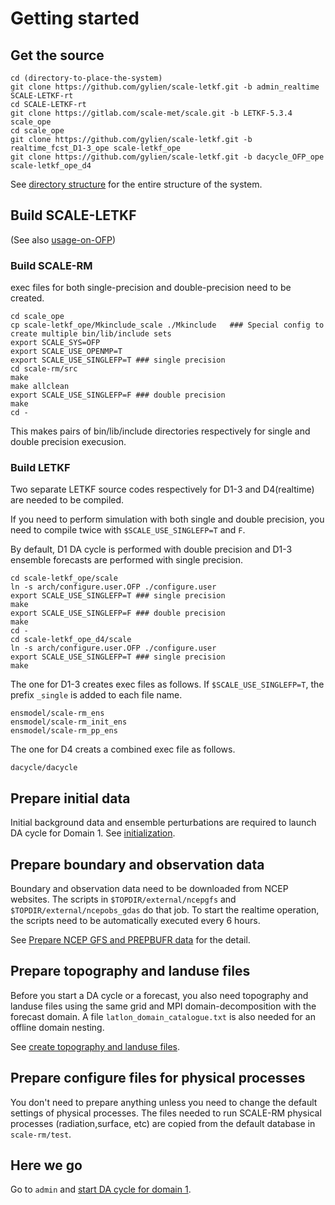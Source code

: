 # Getting started

## Get the source

```
cd (directory-to-place-the-system) 
git clone https://github.com/gylien/scale-letkf.git -b admin_realtime SCALE-LETKF-rt
cd SCALE-LETKF-rt
git clone https://gitlab.com/scale-met/scale.git -b LETKF-5.3.4 scale_ope
cd scale_ope
git clone https://github.com/gylien/scale-letkf.git -b realtime_fcst_D1-3_ope scale-letkf_ope 
git clone https://github.com/gylien/scale-letkf.git -b dacycle_OFP_ope  scale-letkf_ope_d4
```
See [directory structure](directory-structure.md) for the entire structure of the system.

## Build SCALE-LETKF

(See also [usage-on-OFP](usage-on-OFP.md))

### Build SCALE-RM

exec files for both single-precision and double-precision need to be created. 

```
cd scale_ope
cp scale-letkf_ope/Mkinclude_scale ./Mkinclude   ### Special config to create multiple bin/lib/include sets
export SCALE_SYS=OFP
export SCALE_USE_OPENMP=T 
export SCALE_USE_SINGLEFP=T ### single precision 
cd scale-rm/src
make 
make allclean
export SCALE_USE_SINGLEFP=F ### double precision
make
cd -
```
This makes pairs of bin/lib/include directories respectively for single and double precision execusion.

### Build LETKF

Two separate LETKF source codes respectively for D1-3 and D4(realtime) are needed to be compiled.

If you need to perform simulation with both single and double precision, you need to compile twice with `$SCALE_USE_SINGLEFP=T` and `F`.

By default, D1 DA cycle is performed with double precision and D1-3 ensemble forecasts are performed with single precision. 

```
cd scale-letkf_ope/scale
ln -s arch/configure.user.OFP ./configure.user
export SCALE_USE_SINGLEFP=T ### single precision 
make 
export SCALE_USE_SINGLEFP=F ### double precision 
make 
cd -
cd scale-letkf_ope_d4/scale
ln -s arch/configure.user.OFP ./configure.user
export SCALE_USE_SINGLEFP=T ### single precision 
make 
```
The one for D1-3 creates exec files as follows. If `$SCALE_USE_SINGLEFP=T`, the prefix `_single` is added to each file name.  
```
ensmodel/scale-rm_ens
ensmodel/scale-rm_init_ens
ensmodel/scale-rm_pp_ens
```
The one for D4 creats a combined exec file as follows.
```
dacycle/dacycle
```

## Prepare initial data

Initial background data and ensemble perturbations are required to launch DA cycle for Domain 1.
See [initialization](initialize.md).

## Prepare boundary and observation data

Boundary and observation data need to be downloaded from NCEP websites. The scripts in `$TOPDIR/external/ncepgfs` and `$TOPDIR/external/ncepobs_gdas` do that job. To start the realtime operation, the scripts need to be automatically executed every 6 hours. 

See [Prepare NCEP GFS and PREPBUFR data](prepare-ncep-gfs-and-prepbufr-data.md) for the detail. 

## Prepare topography and landuse files 

Before you start a DA cycle or a forecast, you also need topography and landuse files using the same grid and MPI domain-decomposition with the forecast domain. A file `latlon_domain_catalogue.txt` is also needed for an offline domain nesting.

See [create topography and landuse files](create-topography-and-landuse-files.md).

## Prepare configure files for physical processes 

You don't need to prepare anything unless you need to change the default settings of physical processes.
The files needed to run SCALE-RM physical processes (radiation,surface, etc) are copied from the default database in `scale-rm/test`. 

## Here we go
Go to `admin` and [start DA cycle for domain 1](control.md).  

